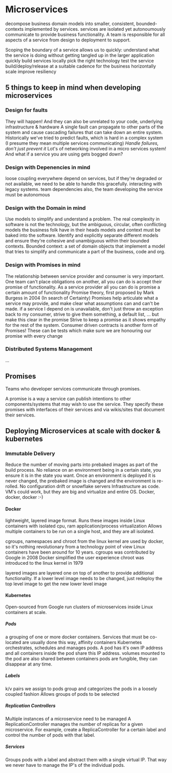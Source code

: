 # Microservices

decompose business domain models into smaller, consistent, bounded-contexts implemented by services.
services are isolated yet autonoumously communicate to provide business functionality.
A team is responsible for all aspects of a service from design to deployment to support.

Scoping the boundary of a service allows us to quickly:
	understand what the service is doing
		without getting tangled up in the larger application
	quickly build services locally
	pick the right technology
	test the service
	build/deploy/release at a suitable cadence for the business
	horizontally scale
	improve resiliency

## 5 things to keep in mind when developing microservices

### Design for faults

They will happen! And they can also be unrelated to your code, underlying infrastructure & hardware
A single fault can propagate to other parts of the system and cause cascading failures that can take down an entire system.
Historically we've tried to predict faults, which is hard in a complex system (I presume they mean multiple services communicating)
*Handle failures, don't just prevent it*
Lot's of networking involved in a micro services system!
And what if a service you are using gets bogged down?

### Design with Depenencies in mind

loose coupling everywhere
depend on services, but if they're degraded or not available, we need to be able to handle this gracefully.
interacting with legacy systems.
team dependencies also, the team developing the service must be autonomous

### Design with the Domain in mind

Use models to simplify and understand a problem.
The real complexity in software is not the technology, but the ambiguous, circular, often conflicting models the business folk have in their heads
models and context must be baked into the software.
Identify and explicitly separate different models and ensure they're cohesive and unambiguous within their bounded contexts.
Bounded context: a set of domain objects that implement a model that tries to simplify and communicate a part of the business, code and org.

### Design with Promises in mind

The relationship between service provider and consumer is very important.
One team can't place obligations on another, all you can do is accept their promise of functionality.
As a service provider all you can do is promise a certain amount of functionality
Promise theory, first proposed by Mark Burgess in 2004 (In search of Certainty)
Promises help articulate what a service may provide, and make clear what assumptions can and can't be made.
	if a service I depend on is unavailable, don't just throw an exception back to my consumer, strive to give them something, a default list, ... but make this clear in the promise
Strive to keep a promise as it shows empathy for the rest of the system.
Consumer driven contracts is another form of Promises!
	These can be tests which make sure we are honouring our promise with every change

### Distributed Systems Management

...


## Promises

Teams who developer services communicate through promises.

A promise is a way a service can publish intentions to other components/systems that may wish to use the service.
They specify these promises with interfaces of their services and via wikis/sites that document their services.

## Deploying Microservices at scale with docker & kubernetes

### Immutable Delivery

Reduce the number of moving parts into prebaked images as part of the build process.
No reliance on an environment being in a certain state, you ensure it is in the state you want.
Once an environment is deployed it is never changed, the prebaked image is changed and the environment is re-rolled.
	No configuration drift or snowflake servers
Infrastructure as code.
VM's could work, but they are big and virtualize and entire OS.
Docker, docker, docker :-)

#### Docker

lightweight, layered image format.
Runs these images inside Linux containers with isolated cpu, ram
application/process virtualization
Allows multiple containers to be run on a single host, and they are all isolated.

cgroups, namespaces and chroot from the linux kernel are used by docker, so it's nothing revolutionary from a technology point of view
Linux containers have been around for 10 years.
cgroups was contributed by Google in 2008
Docker simplified the user experience
chroot was introduced to the linux kernel in 1979

layered
	images are layered one on top of another to provide additional functionality.
	If a lower level image needs to be changed, just redeploy the top level image to get the new lower level image

#### Kubernetes

Open-sourced from Google
run clusters of microservices inside Linux containers at scale.

##### Pods

a grouping of one or more docker containers.
Services that must be co-located are usually done this way, affinity containers
Kubernetes orchestrates, schedules and manages pods.
A pod has it's own IP address and all containers inside the pod share this IP address.
volumes mounted to the pod are also shared between containers
pods are fungible, they can disappear at any time.

##### Labels

k/v pairs we assign to pods
group and categorizes the pods in a loosely coupled fashion
Allows groups of pods to be selected

##### Replication Controllers

Multiple instances of a microservice need to be managed
A ReplicationController manages the number of replicas for a given microservice.
For example, create a ReplicaController for a certain label and control the number of pods with that label.

##### Services

Groups pods with a label and abstract them with a single virtual IP.
That way we never have to manage the IP's of the individual pods.